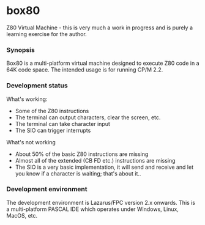 # box80
Z80 Virtual Machine - this is very much a work in progress and is purely a learning exercise for the author.

### Synopsis

Box80 is a multi-platform virtual machine designed to execute Z80 code in a 64K code space. The intended usage is for running CP/M 2.2.

### Development status

What's working:
* Some of the Z80 instructions
* The terminal can output characters, clear the screen, etc.
* The terminal can take character input
* The SIO can trigger interrupts

What's not working
* About 50% of the basic Z80 instructions are missing
* Almost all of the extended (CB FD etc.) instructions are missing
* The SIO is a very basic implementation, it will send and receive and let you know if a character is waiting; that's about it..

### Development environment

The development environment is Lazarus/FPC version 2.x onwards. This is a multi-platform PASCAL IDE which operates under Windows, Linux, MacOS, etc.

